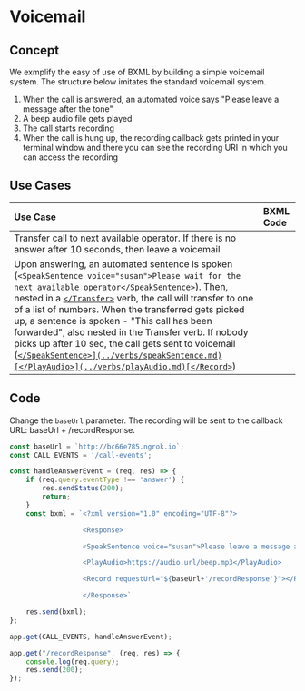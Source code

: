 # Voicemail

## Concept
We exmplify the easy of use of BXML by building a simple voicemail system.
The structure below imitates the standard voicemail system.
1) When the call is answered, an automated voice says "Please leave a message after the tone"
2) A beep audio file gets played
3) The call starts recording
4) When the call is hung up, the recording callback gets printed in your terminal window and there you can see the recording URI in which you can access the recording 

## Use Cases
| Use Case                                    | BXML Code                                                 |
|:--------------------------------------------|:----------------------------------------------------------|
| Transfer call to next available operator. If there is no answer after 10 seconds, then leave a voicemail| 
Upon answering, an automated sentence is spoken (`<SpeakSentence voice="susan">Please wait for the next available operator</SpeakSentence>`). Then, nested in a [`</Transfer>`](../verbs/transfer.md) verb, the call will transfer to one of a list of numbers.  When the transferred gets picked up, a sentence is spoken - "This call has been forwarded", also nested in the Transfer verb. If nobody picks up after 10 sec, the call gets sent to voicemail ([`</SpeakSentence>](../verbs/speakSentence.md)[</PlayAudio>](../verbs/playAudio.md)[</Record>`](../verbs/record.md))|

## Code
Change the `baseUrl` parameter. The recording will be sent to the callback URL: baseUrl + /recordResponse.

```js
const baseUrl = `http://bc66e785.ngrok.io`;
const CALL_EVENTS = '/call-events';

const handleAnswerEvent = (req, res) => {
    if (req.query.eventType !== 'answer') {
        res.sendStatus(200);
        return;
    }
    const bxml = `<?xml version="1.0" encoding="UTF-8"?>

				  <Response>

				  <SpeakSentence voice="susan">Please leave a message after the tone</SpeakSentence>

                  <PlayAudio>https://audio.url/beep.mp3</PlayAudio>

				  <Record requestUrl="${baseUrl+'/recordResponse'}"></Record>

				  </Response>`

    res.send(bxml);
};

app.get(CALL_EVENTS, handleAnswerEvent);

app.get("/recordResponse", (req, res) => {
    console.log(req.query);
    res.send(200);
});
```